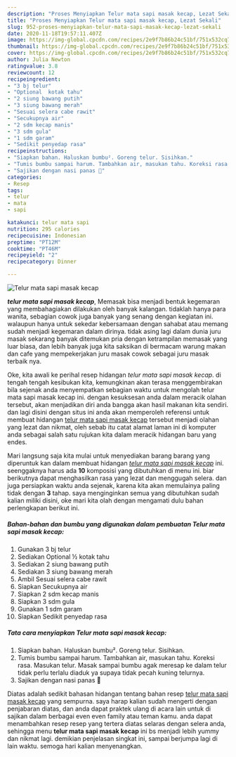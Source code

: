 ```yaml
---
description: "Proses Menyiapkan Telur mata sapi masak kecap, Lezat Sekali"
title: "Proses Menyiapkan Telur mata sapi masak kecap, Lezat Sekali"
slug: 952-proses-menyiapkan-telur-mata-sapi-masak-kecap-lezat-sekali
date: 2020-11-18T19:57:11.407Z
image: https://img-global.cpcdn.com/recipes/2e9f7b86b24c51bf/751x532cq70/telur-mata-sapi-masak-kecap-foto-resep-utama.jpg
thumbnail: https://img-global.cpcdn.com/recipes/2e9f7b86b24c51bf/751x532cq70/telur-mata-sapi-masak-kecap-foto-resep-utama.jpg
cover: https://img-global.cpcdn.com/recipes/2e9f7b86b24c51bf/751x532cq70/telur-mata-sapi-masak-kecap-foto-resep-utama.jpg
author: Julia Newton
ratingvalue: 3.8
reviewcount: 12
recipeingredient:
- "3 bj telur"
- "Optional  kotak tahu"
- "2 siung bawang putih"
- "3 siung bawang merah"
- "Sesuai selera cabe rawit"
- "Secukupnya air"
- "2 sdm kecap manis"
- "3 sdm gula"
- "1 sdm garam"
- "Sedikit penyedap rasa"
recipeinstructions:
- "Siapkan bahan. Haluskan bumbu². Goreng telur. Sisihkan."
- "Tumis bumbu sampai harum. Tambahkan air, masukan tahu. Koreksi rasa. Masukan telur. Masak sampai bumbu agak meresap ke dalam telur tidak perlu terlalu diaduk ya supaya tidak pecah kuning telurnya."
- "Sajikan dengan nasi panas 💙"
categories:
- Resep
tags:
- telur
- mata
- sapi

katakunci: telur mata sapi 
nutrition: 295 calories
recipecuisine: Indonesian
preptime: "PT12M"
cooktime: "PT46M"
recipeyield: "2"
recipecategory: Dinner

---
```



![Telur mata sapi masak kecap](https://img-global.cpcdn.com/recipes/2e9f7b86b24c51bf/751x532cq70/telur-mata-sapi-masak-kecap-foto-resep-utama.jpg)

<b><i>telur mata sapi masak kecap</i></b>, Memasak bisa menjadi bentuk kegemaran yang membahagiakan dilakukan oleh banyak kalangan. tidaklah hanya para wanita, sebagian cowok juga banyak yang senang dengan kegiatan ini. walaupun hanya untuk sekedar kebersamaan dengan sahabat atau memang sudah menjadi kegemaran dalam dirinya. tidak asing lagi dalam dunia juru masak sekarang banyak ditemukan pria dengan ketrampilan memasak yang luar biasa, dan lebih banyak juga kita saksikan di bermacam warung makan dan cafe yang mempekerjakan juru masak cowok sebagai juru masak terbaik nya.



Oke, kita awali ke perihal resep hidangan <i>telur mata sapi masak kecap</i>. di tengah tengah kesibukan kita, kemungkinan akan terasa menggembirakan bila sejenak anda menyempatkan sebagian waktu untuk mengolah telur mata sapi masak kecap ini. dengan kesuksesan anda dalam meracik olahan tersebut, akan menjadikan diri anda bangga akan hasil makanan kita sendiri. dan lagi disini dengan situs ini anda akan memperoleh referensi untuk membuat hidangan <u>telur mata sapi masak kecap</u> tersebut menjadi olahan yang lezat dan nikmat, oleh sebab itu catat alamat laman ini di komputer anda sebagai salah satu rujukan kita dalam meracik hidangan baru yang endes.


Mari langsung saja kita mulai untuk menyediakan barang barang yang diperuntuk kan dalam membuat hidangan <u><i>telur mata sapi masak kecap</i></u> ini. seenggaknya harus ada <b>10</b> komposisi yang dibutuhkan di menu ini. biar berikutnya dapat menghasilkan rasa yang lezat dan menggugah selera. dan juga persiapkan waktu anda sejenak, karena kita akan memulainya paling tidak dengan <b>3</b> tahap. saya menginginkan semua yang dibutuhkan sudah kalian miliki disini, oke mari kita olah dengan mengamati dulu bahan perlengkapan berikut ini.

<!--inarticleads1-->

##### Bahan-bahan dan bumbu yang digunakan dalam pembuatan Telur mata sapi masak kecap:

1. Gunakan 3 bj telur
1. Sediakan Optional ½ kotak tahu
1. Sediakan 2 siung bawang putih
1. Sediakan 3 siung bawang merah
1. Ambil Sesuai selera cabe rawit
1. Siapkan Secukupnya air
1. Siapkan 2 sdm kecap manis
1. Siapkan 3 sdm gula
1. Gunakan 1 sdm garam
1. Siapkan Sedikit penyedap rasa




<!--inarticleads2-->

##### Tata cara menyiapkan Telur mata sapi masak kecap:

1. Siapkan bahan. Haluskan bumbu². Goreng telur. Sisihkan.
1. Tumis bumbu sampai harum. Tambahkan air, masukan tahu. Koreksi rasa. Masukan telur. Masak sampai bumbu agak meresap ke dalam telur tidak perlu terlalu diaduk ya supaya tidak pecah kuning telurnya.
1. Sajikan dengan nasi panas 💙




Diatas adalah sedikit bahasan hidangan tentang bahan resep <u>telur mata sapi masak kecap</u> yang sempurna. saya harap kalian sudah mengerti dengan penjabaran diatas, dan anda dapat praktek ulang di acara lain untuk di sajikan dalam berbagai even even family atau teman kamu. anda dapat menambahkan resep resep yang tertera diatas selaras dengan selera anda, sehingga menu <b>telur mata sapi masak kecap</b> ini bs menjadi lebih yummy dan nikmat lagi. demikian penjelasan singkat ini, sampai berjumpa lagi di lain waktu. semoga hari kalian menyenangkan.
